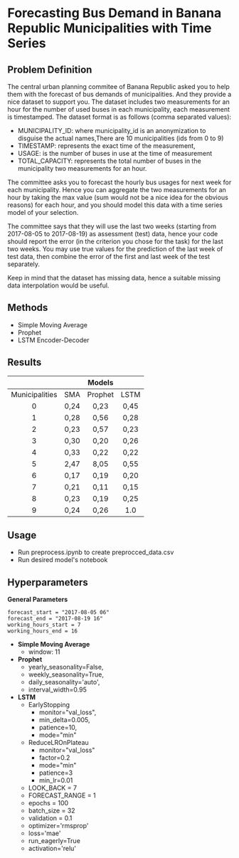 # Forecasting Bus Demand in Banana Republic Municipalities with Time Series

## Problem Definition

The central urban planning commitee of Banana Republic asked you to help them with the forecast of bus demands of municipalities. And they provide a nice dataset to support you. 
The dataset includes two measurements for an hour for the number of used buses in each municipality, each measurement is timestamped. The dataset format is as follows (comma separated values):

- MUNICIPALITY_ID: where municipality_id is an anonymization to disguise the actual names,There are 10 municipalities (ids from 0 to 9)
- TIMESTAMP: represents the exact time of the measurement,
- USAGE: is the number of buses in use at the time of measurement
- TOTAL_CAPACITY: represents the total number of buses in the municipality two measurements for an hour.

The committee asks you to forecast the hourly bus usages for next week for each municipality. 
Hence you can aggregate the two measurements for an hour by taking the max value (sum would not be a nice idea for the obvious reasons) for each hour, and you should model this data with a time series model of your selection. 

The committee says that they will use the last two weeks (starting from 2017-08-05 to 2017-08-19) as assessment (test) data, hence your code should report the error (in the criterion you chose for the task) for the last two weeks. You may use true values for the prediction of the last week of test data, then combine the error of the first and last week of the test separately.

Keep in mind that the dataset has missing data, hence a suitable missing data interpolation would be useful.


## Methods

- Simple Moving Average
- Prophet
- LSTM Encoder-Decoder

## Results

|                |        |  Models   |        |
|:--------------:|:------:|:---------:|:------:|
| Municipalities |  SMA   |  Prophet  |  LSTM  |
|       0        |  0,24  |   0,23    |  0,45  |
|       1        |  0,28  |   0,56    |  0,28  |
|       2        |  0,23  |   0,57    |  0,23  |
|       3        |  0,30  |   0,20    |  0,26  |
|       4        |  0,33  |   0,22    |  0,22  |
|       5        |  2,47  |   8,05    |  0,55  |
|       6        |  0,17  |   0,19    |  0,20  |
|       7        |  0,21  |   0,11    |  0,15  |
|       8        |  0,23  |   0,19    |  0,25  |
|       9        |  0,24  |   0,26    |  1.0   |


## Usage

- Run preprocess.ipynb to create preprocced_data.csv
- Run desired model's notebook

## Hyperparameters

**General Parameters**
```
forecast_start = "2017-08-05 06"
forecast_end = "2017-08-19 16"
working_hours_start = 7
working_hours_end = 16
```


- **Simple Moving Average**
  - window: 11
- **Prophet**
  - yearly_seasonality=False,
  - weekly_seasonality=True,
  - daily_seasonality='auto',
  - interval_width=0.95
- **LSTM**
  - EarlyStopping
    - monitor="val_loss",
    - min_delta=0.005,
    - patience=10,
    - mode="min"
  - ReduceLROnPlateau
    - monitor="val_loss"
    - factor=0.2
    - mode="min"
    - patience=3
    - min_lr=0.01
  - LOOK_BACK = 7 
  - FORECAST_RANGE = 1
  - epochs = 100 
  - batch_size = 32 
  - validation = 0.1
  - optimizer='rmsprop'
  - loss='mae'
  - run_eagerly=True
  - activation='relu'
